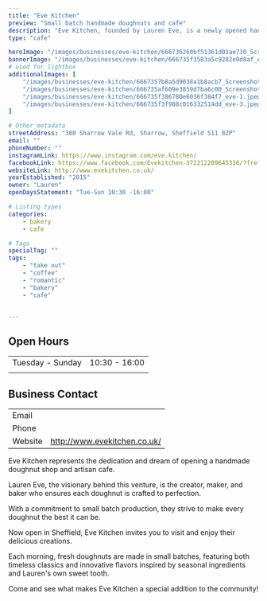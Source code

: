 ```yaml
---
title: "Eve Kitchen"
preview: "Small batch handmade doughnuts and cafe"
description: "Eve Kitchen, founded by Lauren Eve, is a newly opened handmade doughnut shop and artisan cafe in Sheffield. They specialize in small batch, handmade doughnuts crafted with seasonal ingredients and classic flavors. Come experience their fresh, daily-made treats at their inviting new location."
type: "cafe"

heroImage: "/images/businesses/eve-kitchen/666736260bf51361d01ae730_Screenshot-2024-06-10-at-18.21.29.png"
bannerImage: "/images/businesses/eve-kitchen/666735f3583a5c9282e0d8af_eve-2.jpeg"
# used for lightbox
additionalImages: [
    "/images/businesses/eve-kitchen/6667357b8a5d9038a1b8acb7_Screenshot-2024-06-10-at-18.18.07.png",
    "/images/businesses/eve-kitchen/666735af609e3859d7ba6c00_Screenshot-2024-06-10-at-18.19.25.png",
    "/images/businesses/eve-kitchen/666735f386780e6036f384f7_eve-1.jpeg",
    "/images/businesses/eve-kitchen/666735f3f988c016332514dd_eve-3.jpeg"
]

# Other metadata
streetAddress: "380 Sharrow Vale Rd, Sharrow, Sheffield S11 8ZP"
email: ""
phoneNumber: ""
instagramLink: https://www.instagram.com/eve.kitchen/
facebookLink: https://www.facebook.com/Evekitchen-372212209645336/?fref=ts
websiteLink: http://www.evekitchen.co.uk/
yearEstablished: "2015"
owner: "Lauren"
openDaysStatement: "Tue-Sun 10:30 -16:00"

# Listing types
categories:
    - bakery
    - cafe

# Tags
specialTag: ""
tags:
    - "take out"
    - "coffee"
    - "romantic"
    - "bakery"
    - "cafe"


---
```


## Open Hours

|                  |               |
| ---------------- | ------------- |
| Tuesday - Sunday | 10:30 - 16:00 |
|                  |               |

## Business Contact

|         |                              |
| ------- | ---------------------------- |
| Email   |                              |
| Phone   |                              |
| Website | http://www.evekitchen.co.uk/ |

Eve Kitchen represents the dedication and dream of opening a handmade doughnut shop and artisan cafe.

Lauren Eve, the visionary behind this venture, is the creator, maker, and baker who ensures each doughnut is crafted to perfection.

With a commitment to small batch production, they strive to make every doughnut the best it can be.

Now open in Sheffield, Eve Kitchen invites you to visit and enjoy their delicious creations.

Each morning, fresh doughnuts are made in small batches, featuring both timeless classics and innovative flavors inspired by seasonal ingredients and Lauren's own sweet tooth.

Come and see what makes Eve Kitchen a special addition to the community!
